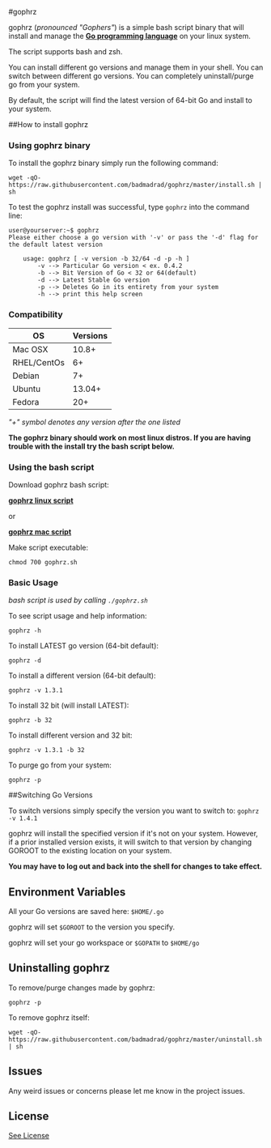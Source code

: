 #gophrz

gophrz (*pronounced "Gophers"*) is a simple bash script binary that will install and manage the [**Go programming language**](https://golang.org) on your linux system.

The script supports bash and zsh.

You can install different go versions and manage them in your shell.
You can switch between different go versions.
You can completely uninstall/purge go from your system.

By default, the script will find the latest version of 64-bit Go and install to your system.

##How to install gophrz

### Using gophrz binary

To install the gophrz binary simply run the following command:

`wget -qO- https://raw.githubusercontent.com/badmadrad/gophrz/master/install.sh | sh`

To test the gophrz install was successful, type `gophrz` into the command line:

    user@yourserver:~$ gophrz
    Please either choose a go version with '-v' or pass the '-d' flag for the default latest version

        usage: gophrz [ -v version -b 32/64 -d -p -h ]
            -v --> Particular Go version < ex. 0.4.2
            -b --> Bit Version of Go < 32 or 64(default)
            -d --> Latest Stable Go version
            -p --> Deletes Go in its entirety from your system
            -h --> print this help screen


### Compatibility

| OS         | Versions|
|------------|---------|
| Mac OSX    | 10.8+   |
| RHEL/CentOs| 6+      |
| Debian     | 7+      |   
| Ubuntu     | 13.04+  | 
| Fedora     | 20+     |

*"+" symbol denotes any version after the one listed* 

**The gophrz binary should work on most linux distros. If you are having trouble with the install try the bash script below.**

### Using the bash script

Download gophrz bash script:  

[**gophrz linux script**](https://raw.githubusercontent.com/badmadrad/gophrz/master/gophrz.sh)  

or  

[**gophrz mac script**](https://github.com/badmadrad/gophrz/raw/master/gophrz-mac.sh)

Make script executable:  

`chmod 700 gophrz.sh`

### Basic Usage

*bash script is used by calling `./gophrz.sh`*

To see script usage and help information:

`gophrz -h`

To install LATEST go version (64-bit default):

`gophrz -d`

To install a different version (64-bit default):

`gophrz -v 1.3.1`

To install 32 bit (will install LATEST):

`gophrz -b 32`

To install different version and 32 bit:

`gophrz -v 1.3.1 -b 32`

To purge go from your system:

`gophrz -p`

##Switching Go Versions

To switch versions simply specify the version you want to switch to:
`gophrz -v 1.4.1`

gophrz will install the specified version if it's not on your system. However, if a prior installed version exists, it will switch to that version by changing GOROOT to the existing location on your system.

**You may have to log out and back into the shell for changes to take effect.**

## Environment Variables

All your Go versions are saved here: `$HOME/.go`

gophrz will set `$GOROOT` to the version you specify. 

gophrz will set your go workspace or  `$GOPATH` to `$HOME/go`

## Uninstalling gophrz

To remove/purge changes made by gophrz:

`gophrz -p`

To remove gophrz itself:

`wget -qO- https://raw.githubusercontent.com/badmadrad/gophrz/master/uninstall.sh | sh`

## Issues

Any weird issues or concerns please let me know in the project issues.

## License

[See License](https://github.com/badmadrad/gophrz/blob/master/LICENSE)
